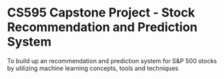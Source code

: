 # CS595 Capstone Project - Stock Recommendation and Prediction System
To build up an recommendation and prediction system for S&amp;P 500 stocks by utilizing machine learning concepts, tools and techniques


